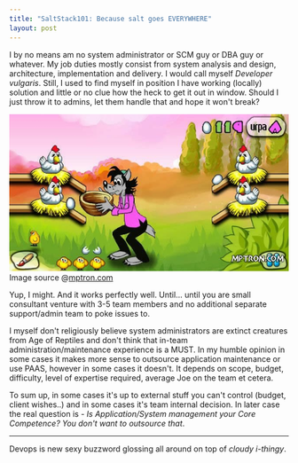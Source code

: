 ```yaml
---
title: "SaltStack101: Because salt goes EVERYWHERE"
layout: post
---
```


I by no means am no system administrator or SCM guy or DBA guy or whatever.  My
job duties mostly consist from system analysis and design, architecture,
implementation and delivery. I would call myself _Developer vulgaris_. Still, I
used to find myself in position I have working (locally) solution and little or
no clue how the heck to get it out in window. Should I just throw it to admins,
let them handle that and hope it won't break? 

![Throwing code at admins](/img/posts/devops101_over_the_fence.jpg) 
Image source @[mptron.com](http://mptron.com/news/javagame/sisgame/3919-volk-yaycelov-nu-pogodi.html)

Yup, I might. And it works perfectly well. Until... until you are small
consultant venture with 3-5 team members and no additional separate
support/admin team to poke issues to. 

I myself don't religiously believe system administrators are extinct creatures
from Age of Reptiles and don't think that in-team administration/maintenance
experience is a MUST.  In my humble opinion in some cases it makes more sense
to outsource application maintenance or use PAAS, however in some cases it
doesn't. It depends on scope, budget, difficulty, level of expertise required,
average Joe on the team et cetera. 

To sum up, in some cases it's up to external stuff you can't control (budget,
client wishes..) and in some cases it's team internal decision. In later case
the real question is - _Is Application/System management your Core Competence?
You don't want to outsource that_.


----

Devops is new sexy buzzword glossing all around on top of _cloudy i-thingy_.

<!-- Link definition --> 

[galeo]: https://twitter.com/galeoconsulting "Galeo twitter"

